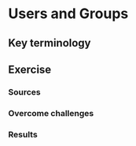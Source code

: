 # Users and Groups

## Key terminology


## Exercise
### Sources


### Overcome challenges


### Results
